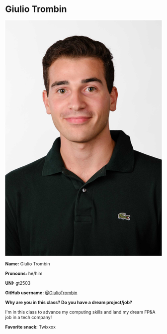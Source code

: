 # Giulio Trombin
![Giulio](/img/giulio.jpg)

**Name:** Giulio Trombin

**Pronouns:** he/him

**UNI:** gt2503

**GitHub username:** [@GiulioTrombin](https://github.com/GiulioTrombin)

**Why are you in this class? Do you have a dream project/job?**

I'm in this class to advance my computing skills and land my dream FP&A job in a tech company!

**Favorite snack:** Twixxxx
